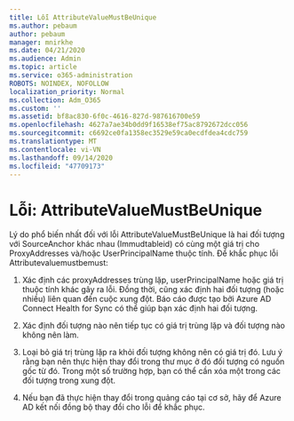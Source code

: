 ```yaml
---
title: Lỗi AttributeValueMustBeUnique
ms.author: pebaum
author: pebaum
manager: mnirkhe
ms.date: 04/21/2020
ms.audience: Admin
ms.topic: article
ms.service: o365-administration
ROBOTS: NOINDEX, NOFOLLOW
localization_priority: Normal
ms.collection: Adm_O365
ms.custom: ''
ms.assetid: bf8ac830-6f0c-4616-827d-987616700e59
ms.openlocfilehash: 4627a7ae34b0dd9f16538ef75ac8792672dcc056
ms.sourcegitcommit: c6692ce0fa1358ec3529e59ca0ecdfdea4cdc759
ms.translationtype: MT
ms.contentlocale: vi-VN
ms.lasthandoff: 09/14/2020
ms.locfileid: "47709173"
---
```

# <a name="error-attributevaluemustbeunique"></a>Lỗi: AttributeValueMustBeUnique

Lý do phổ biến nhất đối với lỗi AttributeValueMustBeUnique là hai đối tượng với SourceAnchor khác nhau (Immudtableid) có cùng một giá trị cho ProxyAddresses và/hoặc UserPrincipalName thuộc tính. Để khắc phục lỗi Attributevaluemustbemust:
  
1. Xác định các proxyAddresses trùng lặp, userPrincipalName hoặc giá trị thuộc tính khác gây ra lỗi. Đồng thời, cũng xác định hai đối tượng (hoặc nhiều) liên quan đến cuộc xung đột. Báo cáo được tạo bởi Azure AD Connect Health for Sync có thể giúp bạn xác định hai đối tượng.
    
2. Xác định đối tượng nào nên tiếp tục có giá trị trùng lặp và đối tượng nào không nên làm.
    
3. Loại bỏ giá trị trùng lặp ra khỏi đối tượng không nên có giá trị đó. Lưu ý rằng bạn nên thực hiện thay đổi trong thư mục ở đó đối tượng có nguồn gốc từ đó. Trong một số trường hợp, bạn có thể cần xóa một trong các đối tượng trong xung đột.
    
4. Nếu bạn đã thực hiện thay đổi trong quảng cáo tại cơ sở, hãy để Azure AD kết nối đồng bộ thay đổi cho lỗi để khắc phục.
    

